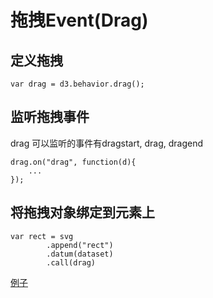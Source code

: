 # 拖拽Event(Drag)

## 定义拖拽

    var drag = d3.behavior.drag();

## 监听拖拽事件
  drag 可以监听的事件有dragstart, drag, dragend

    drag.on("drag", function(d){
        ...
    });

## 将拖拽对象绑定到元素上

    var rect = svg
            .append("rect")
            .datum(dataset)
            .call(drag)
[例子](example1.html)